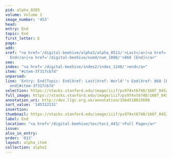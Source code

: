 ```yaml
---
pid: alpha_0285
volume: Volume 1
image_number: '453'
head:
entry: End
topic: End
first_letter: E
page:
add:
xref: "<a href='/digital-beehive/alpha3/alpha_0513/'>Last</a>|<a href='/digital-beehive/alpha5/alpha_1062/'>World's
  End</a>|<a href='/digital-beehive/num4/num_1088/'>868 [End]</a>"
see:
index: "<a href='/digital-beehive/index2/index_1248/'>end</a>"
item: "#item-3f317cb7d"
unparsed:
line: 'Entry: End|Topic: End|Xref: Last|Xref: World''s End|Xref: 868 [End]|Index:
  end|#item-3f317cb7d'
selection: https://stacks.stanford.edu/image/iiif/ps974xt6740/1607_0452/365,2131,3102,716/full/0/default.jpg
full_image: https://stacks.stanford.edu/image/iiif/ps974xt6740/1607_0452/full/full/0/default.jpg
annotation_uri: http://dev.llgc.org.uk/annotation/1564518815699
sort_value: '145312131'
insertion:
thumbnail: https://stacks.stanford.edu/image/iiif/ps974xt6740/1607_0452/365,2131,600,180/250,/0/default.jpg
label: End
location: "<a href='/digital-beehive/toc/toc1_443/'>Full Page</a>"
issue:
also_in_entry:
order: '013'
layout: alpha_item
collection: alpha2
---
```

